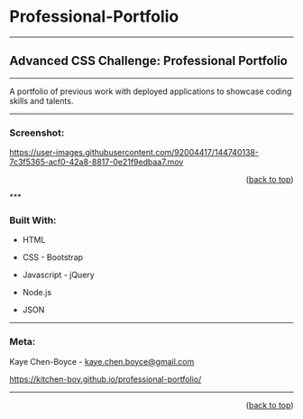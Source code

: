 # Professional-Portfolio
***
## Advanced CSS Challenge: Professional Portfolio
***
A portfolio of previous work with deployed applications to showcase coding skills and talents. 
***
### Screenshot:
https://user-images.githubusercontent.com/92004417/144740138-7c3f5365-acf0-42a8-8817-0e21f9edbaa7.mov

<p align="right">(<a href="#top">back to top</a>)</p>
***

### Built With:
* HTML
* CSS - Bootstrap
* Javascript - jQuery

* Node.js
* JSON
***
### Meta:
Kaye Chen-Boyce - kaye.chen.boyce@gmail.com

https://kitchen-boy.github.io/professional-portfolio/
***
<p align="right">(<a href="#top">back to top</a>)</p>
